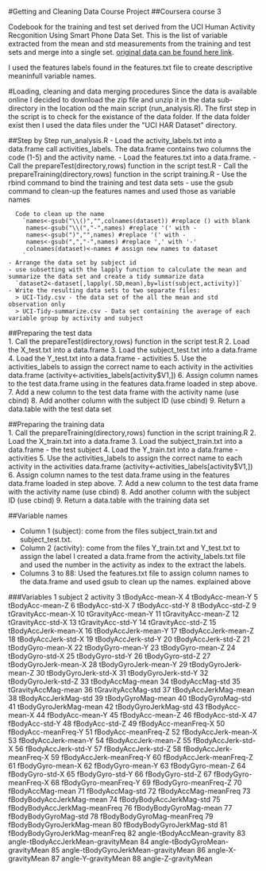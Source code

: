 #Getting and Cleaning Data Course Project
##Coursera course 3

Codebook for the training and test set derived from the UCI Human Activity Recgonition Using Smart Phone Data Set.  This is the list of variable extracted from the mean and std measurements from the training and test sets and merge into a single set.
[original data can be found here link](http://archive.ics.uci.edu/ml/datasets/Human+Activity+Recognition+Using+Smartphones).

I used the features labels found in the features.txt file to create descriptive meaninfull variable names.

#Loading, cleaning and data merging procedures
Since the data is available online I decided to download the zip file and unzip it in the data sub-directory in the location od the main script (run_analysis.R).  The first step in the script is to check for the existance of the data folder.  If the data folder exist then I used the data files under the "UCI HAR Dataset" directory. 

##Step by Step run_analysis.R
    - Load the activity_labels.txt into a data.frame call activities_labels.  The data.frame contains two columns the code (1-5) and the activity name.
    - Load the features.txt into a data.frame.
    - Call the prepareTest(directory,rows) function in the script test.R
    - Call the prepareTraining(directory,rows) function in the script training.R
    - Use the rbind command to bind the training and test data sets
    - use the gsub command to clean-up the features names and used those as variable names

      Code to clean up the name
        `names<-gsub("\\()","",colnames(dataset)) #replace () with blank
         names<-gsub("\\(","-",names) #replace '(' with -
         names<-gsub(")","",names) #replace '(' with -
         names<-gsub(",","-",names) #replace ',' with '-'
         colnames(dataset)<-names # assign new names to dataset
        `
    - Arrange the data set by subject id 
    - use subsetting with the lapply function to calculate the mean and summarize the data set and create a tidy summarize data
      `dataset2<-dataset[,lapply(.SD,mean),by=list(subject,activity)]`
    - Write the resulting data sets to two separate files:
      > UCI-Tidy.csv - the data set of the all the mean and std observation only
      > UCI-Tidy-summarize.csv - Data set containing the average of each variable group by activity and subject
    
##Preparing the test data    
    1. Call the prepareTest(directory,rows) function in the script test.R
    2. Load the X_test.txt into a data.frame
    3. Load the subject_test.txt into a data.frame
    4. Load the Y_test.txt into a data.frame - activities
    5. Use the activities_labels to assign the correct name to each activity in the activities data.frame
       (activity<-activities_labels[activity$V1,])
    6. Assign column names to the test data.frame using in the features data.frame loaded in step above.
    7. Add a new column to the test data frame with the activity name (use cbind)
    8. Add another column with the subject ID (use cbind)
    9. Return a data.table with the test data set
    

##Preparing the training data    
    1. Call the prepareTraining(directory,rows) function in the script training.R
    2. Load the X_train.txt into a data.frame
    3. Load the subject_train.txt into a data.frame - the test subject 
    4. Load the Y_train.txt into a data.frame - activities
    5. Use the activities_labels to assign the correct name to each activity in the activities data.frame
       (activity<-activities_labels[activity$V1,])
    6. Assign column names to the test data.frame using in the features data.frame loaded in step above.
    7. Add a new column to the test data frame with the activity name (use cbind)
    8. Add another column with the subject ID (use cbind)
    9. Return a data.table with the training data set
    

##Variable names
- Column 1 (subject): come from the files subject_train.txt and subject_test.txt.
- Column 2 (activity): come from the files Y_train.txt and Y_test.txt to assign the label I created a data.frame from the activity_labels.txt file and used the number in the activity as index to the extract the labels.
- Columns 3 to 88: Used the features.txt file to assign column names to the data.frame and used gsub to clean up the names. explained above

###Variables
    1	  subject
    2	  activity
    3	  tBodyAcc-mean-X
    4	  tBodyAcc-mean-Y
    5	  tBodyAcc-mean-Z
    6	  tBodyAcc-std-X
    7	  tBodyAcc-std-Y
    8	  tBodyAcc-std-Z
    9	  tGravityAcc-mean-X
    10	tGravityAcc-mean-Y
    11	tGravityAcc-mean-Z
    12	tGravityAcc-std-X
    13	tGravityAcc-std-Y
    14	tGravityAcc-std-Z
    15	tBodyAccJerk-mean-X
    16	tBodyAccJerk-mean-Y
    17	tBodyAccJerk-mean-Z
    18	tBodyAccJerk-std-X
    19	tBodyAccJerk-std-Y
    20	tBodyAccJerk-std-Z
    21	tBodyGyro-mean-X
    22	tBodyGyro-mean-Y
    23	tBodyGyro-mean-Z
    24	tBodyGyro-std-X
    25	tBodyGyro-std-Y
    26	tBodyGyro-std-Z
    27	tBodyGyroJerk-mean-X
    28	tBodyGyroJerk-mean-Y
    29	tBodyGyroJerk-mean-Z
    30	tBodyGyroJerk-std-X
    31	tBodyGyroJerk-std-Y
    32	tBodyGyroJerk-std-Z
    33	tBodyAccMag-mean
    34	tBodyAccMag-std
    35	tGravityAccMag-mean
    36	tGravityAccMag-std
    37	tBodyAccJerkMag-mean
    38	tBodyAccJerkMag-std
    39	tBodyGyroMag-mean
    40	tBodyGyroMag-std
    41	tBodyGyroJerkMag-mean
    42	tBodyGyroJerkMag-std
    43	fBodyAcc-mean-X
    44	fBodyAcc-mean-Y
    45	fBodyAcc-mean-Z
    46	fBodyAcc-std-X
    47	fBodyAcc-std-Y
    48	fBodyAcc-std-Z
    49	fBodyAcc-meanFreq-X
    50	fBodyAcc-meanFreq-Y
    51	fBodyAcc-meanFreq-Z
    52	fBodyAccJerk-mean-X
    53	fBodyAccJerk-mean-Y
    54	fBodyAccJerk-mean-Z
    55	fBodyAccJerk-std-X
    56	fBodyAccJerk-std-Y
    57	fBodyAccJerk-std-Z
    58	fBodyAccJerk-meanFreq-X
    59	fBodyAccJerk-meanFreq-Y
    60	fBodyAccJerk-meanFreq-Z
    61	fBodyGyro-mean-X
    62	fBodyGyro-mean-Y
    63	fBodyGyro-mean-Z
    64	fBodyGyro-std-X
    65	fBodyGyro-std-Y
    66	fBodyGyro-std-Z
    67	fBodyGyro-meanFreq-X
    68	fBodyGyro-meanFreq-Y
    69	fBodyGyro-meanFreq-Z
    70	fBodyAccMag-mean
    71	fBodyAccMag-std
    72	fBodyAccMag-meanFreq
    73	fBodyBodyAccJerkMag-mean
    74	fBodyBodyAccJerkMag-std
    75	fBodyBodyAccJerkMag-meanFreq
    76	fBodyBodyGyroMag-mean
    77	fBodyBodyGyroMag-std
    78	fBodyBodyGyroMag-meanFreq
    79	fBodyBodyGyroJerkMag-mean
    80	fBodyBodyGyroJerkMag-std
    81	fBodyBodyGyroJerkMag-meanFreq
    82	angle-tBodyAccMean-gravity
    83	angle-tBodyAccJerkMean-gravityMean
    84	angle-tBodyGyroMean-gravityMean
    85	angle-tBodyGyroJerkMean-gravityMean
    86	angle-X-gravityMean
    87	angle-Y-gravityMean
    88	angle-Z-gravityMean
